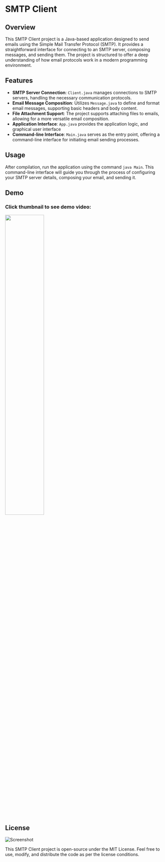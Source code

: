# SMTP Client

## Overview

This SMTP Client project is a Java-based application designed to send emails using the Simple Mail Transfer Protocol (SMTP). It provides a straightforward interface for connecting to an SMTP server, composing messages, and sending them. The project is structured to offer a deep understanding of how email protocols work in a modern programming environment.

## Features

- **SMTP Server Connection**: `Client.java` manages connections to SMTP servers, handling the necessary communication protocols.
- **Email Message Composition**: Utilizes `Message.java` to define and format email messages, supporting basic headers and body content.
- **File Attachment Support**: The project supports attaching files to emails, allowing for a more versatile email composition.
- **Application Interface**: `App.java` provides the application logic, and graphical user interface
- **Command-line Interface**: `Main.java` serves as the entry point, offering a command-line interface for initiating email sending processes.

## Usage

After compilation, run the application using the command `java Main`. This command-line interface will guide you through the process of configuring your SMTP server details, composing your email, and sending it.

## Demo
### Click thumbnail to see demo video:
[<img src="https://github.com/ardentaxel/SMTP_Mail_Client/assets/103889456/18c7d530-8c9d-406a-83fd-8c46da00ac5c" width="50%">](https://youtu.be/z73GwSe5dVw "SMTP Demo")

## License
![Screenshot]()

This SMTP Client project is open-source under the MIT License. Feel free to use, modify, and distribute the code as per the license conditions.
